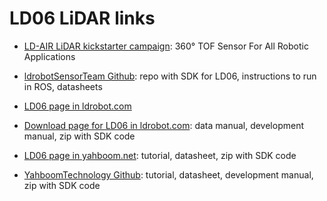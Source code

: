 # LD06 LiDAR links
* [LD-AIR LiDAR kickstarter campaign](https://www.kickstarter.com/projects/ldrobot/ld-air-lidar-360-tof-sensor-for-all-robotic-applications/): 360° TOF Sensor For All Robotic Applications 


* [ldrobotSensorTeam Github](https://github.com/ldrobotSensorTeam/ldlidar_stl_ros): repo with SDK for LD06, instructions to run in ROS, datasheets
* [LD06 page in ldrobot.com](https://www.ldrobot.com/product/en/98)
* [Download page for LD06 in ldrobot.com](https://www.ldrobot.com/download/en/98): data manual, development manual, zip with SDK code


* [LD06 page in yahboom.net](http://www.yahboom.net/study/LD06-DTOF): tutorial, datasheet, zip with SDK code
* [YahboomTechnology Github](https://github.com/YahboomTechnology/DTOF-mini-LiDar): tutorial, datasheet, development manual, zip with SDK code
